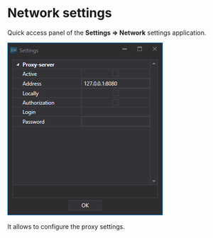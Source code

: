 # Network settings

Quick access panel of the **Settings \=\> Network** settings application.

![hydra proxy settings](../images/hydra_proxy_settings.png)

It allows to configure the proxy settings.
